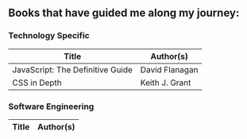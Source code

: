 ## Books that have guided me along my journey:
### Technology Specific
| Title | Author(s) |
| ----- | --------- |
| JavaScript: The Definitive Guide | David Flanagan |
| CSS in Depth | Keith J. Grant |

### Software Engineering
Title | Author(s)
----- | ---------


<!--
**kraftjs/kraftjs** is a ✨ _special_ ✨ repository because its `README.md` (this file) appears on your GitHub profile.

Here are some ideas to get you started:

- 🔭 I’m currently working on ...
- 🌱 I’m currently learning ...
- 👯 I’m looking to collaborate on ...
- 🤔 I’m looking for help with ...
- 💬 Ask me about ...
- 📫 How to reach me: ...
- 😄 Pronouns: ...
- ⚡ Fun fact: ...
-->
